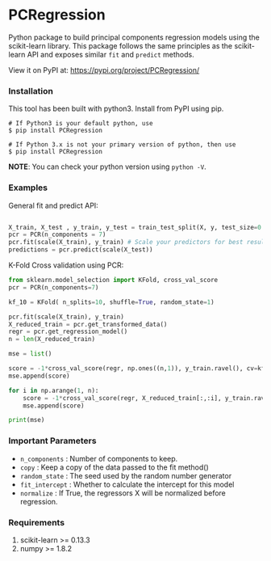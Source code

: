 # PCRegression
Python package to build principal components regression models using the scikit-learn library. This package follows the same principles as the scikit-learn API and exposes similar `fit` and `predict` methods.

View it on PyPI at: https://pypi.org/project/PCRegression/

### Installation
This tool has been built with python3. Install from PyPI using pip.

```shell
# If Python3 is your default python, use
$ pip install PCRegression

# If Python 3.x is not your primary version of python, then use
$ pip install PCRegression
```
**NOTE**:   You can check your python version using `python -V`.

### Examples

General fit and predict API:

```python

X_train, X_test , y_train, y_test = train_test_split(X, y, test_size=0.5, random_state=1)
pcr = PCR(n_components = 7)
pcr.fit(scale(X_train), y_train) # Scale your predictors for best results.
predictions = pcr.predict(scale(X_test))
```
K-Fold Cross validation using PCR:

```python
from sklearn.model_selection import KFold, cross_val_score
pcr = PCR(n_components=7)

kf_10 = KFold( n_splits=10, shuffle=True, random_state=1)

pcr.fit(scale(X_train), y_train)
X_reduced_train = pcr.get_transformed_data()
regr = pcr.get_regression_model()
n = len(X_reduced_train)

mse = list()

score = -1*cross_val_score(regr, np.ones((n,1)), y_train.ravel(), cv=kf_10, scoring='neg_mean_squared_error').mean()    
mse.append(score)

for i in np.arange(1, n):
    score = -1*cross_val_score(regr, X_reduced_train[:,:i], y_train.ravel(), cv=kf_10, scoring='neg_mean_squared_error').mean()
    mse.append(score)

print(mse)
```

### Important Parameters

* `n_components` : Number of components to keep.
* `copy` : Keep a copy of the data passed to the fit method()
* `random_state` : The seed used by the random number generator
* `fit_intercept` : Whether to calculate the intercept for this model
* `normalize` : If True, the regressors X will be normalized before regression.


### Requirements
1. scikit-learn >= 0.13.3
2. numpy >= 1.8.2
